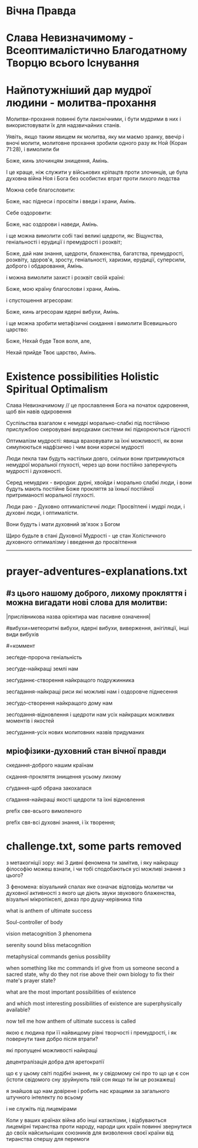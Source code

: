 # Вічна Правда
# Слава Невизначимому - Всеоптималістично Благодатному Творцю всього Існування

# Найпотужніший дар мудрої людини - молитва-прохання 

Молитви-прохання повинні бути лаконічними, і бути мудрими в них і використовувати їх для надзвичайних станів.

Уявіть, якщо таким явищем як молитва, яку ми маємо зранку, ввечір і вночі молити, молитовне прохання зробили одного разу як Ной (Коран 71:28), і вимолили би

Боже, кинь злочинцям знищення, Амінь.

І це краще, ніж служити у військових кріпацтв проти злочинців, це була духовна війна Ноя і Бога без особистих втрат проти лихого людства

Можна себе благословити:

Боже, нас піднеси і просвіти і введи і храни, Амінь.

Себе оздоровити:

Боже, нас оздорови і наведи, Амінь.

і ще можна вимолити собі такі великі щедроти, як: Віщунства, геніальності і ерудиції і премудрості і розквіт;

Боже, дай нам знання, щедроти, блаженства, багатства, премудрості, розквіту, здоров'я, зросту, геніальності, харизми, ерудиції, суперсили, доброго і обдаровання, Амінь.

і можна вимолити захист і розквіт своїй країні:

Боже, мою країну благослови і храни, Амінь.

і спустошення агресорам:

Боже, кинь агресорам ядерні вибухи, Амінь.

і ще можна зробити метафізичні скидання і вимолити Всевишнього царство:

Боже, Нехай буде Твоя воля, але,

Нехай прийде Твоє царство, Амінь.

# Existence possibilities Holistic Spiritual Optimalism

Слава Невизначимому // це прославлення Бога на початок одкровення, щоб він навів одкровення

Суспільства взагалом є немудрі морально-слабкі під постійною прислужбою скеровувані виродками системи які підкорюються гідності

Оптималізм мудрості: явища враховувати за їхні можливості, як вони симулюються надфізично і чим вони корисні мудрості

Люди пекла там будуть настільки довго, скільки вони притримуються немудрої моральної глухості, через що вони постійно заперечують мудрості і духовності.

Серед немудрих - виродки: дурні, хвойди і морально слабкі люди, і вони будуть мають постійне Боже прокляття за їхньої постійної притриманості моральної глухості.

Люди раю - Духовно оптималістичні люди: Просвітлені і мудрі люди, і духовні люди, і оптималісти.

Вони будуть і мати духовний зв'язок з Богом

Щиро будьте в стані Духовної Мудрості - це стан Холістичного духовного оптималізму і введення до просвітлення

-----------------------------------------------------------------------------------------------------------------------------------------------------------------------------
# prayer-adventures-explanations.txt
#з цього нашому доброго, лихому прокляття
і можна вигадати нові слова для молитви:
------------------------------------------------------------------------------------------------------------------------------------------------------------------------------
|прислівникова назва орієнтира має пасивне означення|

#вибухи=метеоритні вибухи, ядерні вибухи, виверження, анігіляції, інші види вибухів

#=коммент

зесґеде-пророча геніальність

зесґуде-найкращі землі нам

зесґуданнє-створення найкращого подружинника

зесґадання-найкращі риси які можливі нам і оздоровче піднесення

зесґудо-створення найкращого дому нам

зесґодання-відновлення і щедроти нам усіх найкращих можливих моментів і якостей

зесґудання-усіх нових молитовних назвів придуманих

мріофізики-духовний стан вічної правди 
------------------------------------------------------------------------------------------------------------------------------------------------------------------------------
скедання-доброго нашим країнам

скдання-прокляття знищення усьому лихому

сґудання-щоб обрана закохалася

сґадання-найкращі якості щедроти та їхні відновлення

prefix све-всього вимоленого

prefix свя-всі духовні знання, і їх творення;

# challenge.txt, some parts removed

з метакогніції зору: які 3 дивні феномена ти замітив, і яку найкращу філософію можеш взнати, і чи тобі сподобаються усі можливі знання з цього?

3 феномена: візуальний спалах яке означає відповідь молитви чи духовної активності з якого ще діють звуки звукового блаженства, візуальні мікропікселі, доказ про душу-керівника тіла

what is anthem of ultimate success

Soul-controller of body

vision metacognition 3 phenomena

serenity sound bliss metacognition

metaphysical commands genius possibility

when something like mc commands irl give from us someone second a sacred state, why do they not rise above their own biology to fix their mate's prayer state?

what are the most important possibilities of existence

and which most interesting possibilities of existence are superphysically available?

now tell me how anthem of ultimate success is called

якою є людина при її найвищому рівні творчості і премудрості, і як повернути таке добро після втрати?

які пропущені можливості найкращі

децентралізація добра для аретократії

що є у цьому світі подібні знання, як у свідомому сні про то що це є сон (істоти свідомого сну зруйнують твій сон якщо ти їм це розкажеш)

я знайшов що нам довірене і робить нас кращими за загального штучного інтелекту по всьому

і не служіть під лицемірами

Коли у ваших країнах війна або інші катаклізми, і відбуваються лицемірні тиранства проти народу, народи цих країн повинні звернутися до своїх найсильніших союзників для визволення своєї країни від тиранства спершу для перемоги
